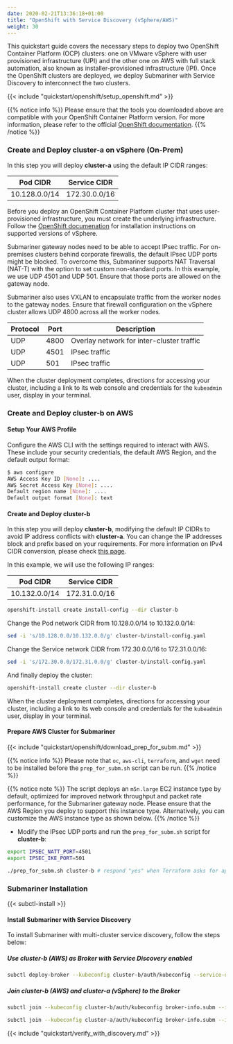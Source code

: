 ```yaml
---
date: 2020-02-21T13:36:18+01:00
title: "OpenShift with Service Discovery (vSphere/AWS)"
weight: 30
---
```


This quickstart guide covers the necessary steps to deploy two OpenShift Container Platform (OCP) clusters: one on VMware vSphere with user
provisioned infrastructure (UPI) and the other one on AWS with full stack automation, also known as installer-provisioned infrastructure
(IPI). Once the OpenShift clusters are deployed, we deploy Submariner with Service Discovery to interconnect the two clusters.

{{< include "quickstart/openshift/setup_openshift.md" >}}

{{% notice info %}}
Please ensure that the tools you downloaded above are compatible with your OpenShift Container Platform version. For more information,
please refer to the official [OpenShift documentation](https://docs.openshift.com/container-platform/).
{{% /notice %}}

### Create and Deploy cluster-a on vSphere (On-Prem)

In this step you will deploy **cluster-a** using the default IP CIDR ranges:

| Pod CIDR     | Service CIDR |
|--------------|--------------|
|10.128.0.0/14 |172.30.0.0/16 |

Before you deploy an OpenShift Container Platform cluster that uses user-provisioned infrastructure, you must create the underlying
infrastructure. Follow the [OpenShift documenation](https://docs.openshift.com/container-platform/) for installation instructions on
supported versions of vSphere.

Submariner gateway nodes need to be able to accept IPsec traffic. For on-premises clusters behind corporate firewalls, the default IPsec UDP
ports might be blocked. To overcome this, Submariner supports NAT Traversal (NAT-T) with the option to set custom non-standard ports.
In this example, we use UDP 4501 and UDP 501. Ensure that those ports are allowed on the gateway node.

Submariner also uses VXLAN to encapsulate traffic from the worker nodes to the gateway nodes. Ensure that firewall configuration on the
vSphere cluster allows UDP 4800 across all the worker nodes.

| Protocol   | Port   | Description                                  |
|------------|--------|----------------------------------------------|
| UDP        | 4800   | Overlay network for inter-cluster traffic    |
| UDP        | 4501   | IPsec traffic                                |
| UDP        | 501    | IPsec traffic                                |

When the cluster deployment completes, directions for accessing your cluster, including a link to its web console and credentials for the
`kubeadmin` user, display in your terminal.

### Create and Deploy cluster-b on AWS

#### Setup Your AWS Profile

Configure the AWS CLI with the settings required to interact with AWS. These include your security credentials, the default AWS Region,
and the default output format:

```bash
$ aws configure
AWS Access Key ID [None]: ....
AWS Secret Access Key [None]: ....
Default region name [None]: ....
Default output format [None]: text
```

#### Create and Deploy cluster-b

In this step you will deploy **cluster-b**, modifying the default IP CIDRs to avoid IP address conflicts with **cluster-a**. You can change
the IP addresses block and prefix based on your requirements. For more information on IPv4 CIDR conversion,
please check [this page](https://www.ipaddressguide.com/cidr).

In this example, we will use the following IP ranges:

| Pod CIDR     | Service CIDR |
|--------------|--------------|
|10.132.0.0/14 |172.31.0.0/16 |

```bash
openshift-install create install-config --dir cluster-b
```

Change the Pod network CIDR from 10.128.0.0/14 to 10.132.0.0/14:

```bash
sed -i 's/10.128.0.0/10.132.0.0/g' cluster-b/install-config.yaml
```

Change the Service network CIDR from 172.30.0.0/16 to 172.31.0.0/16:

```bash
sed -i 's/172.30.0.0/172.31.0.0/g' cluster-b/install-config.yaml
```

And finally deploy the cluster:

```bash
openshift-install create cluster --dir cluster-b
```

When the cluster deployment completes, directions for accessing your cluster, including a link to its web console and credentials for the
`kubeadmin` user, display in your terminal.

#### Prepare AWS Cluster for Submariner

{{< include "quickstart/openshift/download_prep_for_subm.md" >}}

{{% notice info %}}
Please note that  `oc`, `aws-cli`, `terraform`, and `wget` need to be installed before the `prep_for_subm.sh` script can be run.
{{% /notice %}}

{{% notice note %}}
The script deploys an `m5n.large` EC2 instance type by default, optimized for improved network throughput and packet rate performance,
for the Submariner gateway node. Please ensure that the AWS Region you deploy to support this instance type. Alternatively, you can
customize the AWS instance type as shown below.
{{% /notice %}}

* Modify the IPsec UDP ports and run the `prep_for_subm.sh` script for **cluster-b**:

```bash
export IPSEC_NATT_PORT=4501
export IPSEC_IKE_PORT=501
```

```bash
./prep_for_subm.sh cluster-b # respond "yes" when Terraform asks for approval, or otherwise add the -auto-approve flag
```

### Submariner Installation

{{< subctl-install >}}

#### Install Submariner with Service Discovery

To install Submariner with multi-cluster service discovery, follow the steps below:

##### Use cluster-b (AWS) as Broker with Service Discovery enabled

```bash
subctl deploy-broker --kubeconfig cluster-b/auth/kubeconfig --service-discovery
```

##### Join cluster-b (AWS) and cluster-a (vSphere) to the Broker

```bash
subctl join --kubeconfig cluster-b/auth/kubeconfig broker-info.subm --ikeport 501 --nattport 4501
```

```bash
subctl join --kubeconfig cluster-a/auth/kubeconfig broker-info.subm --ikeport 501 --nattport 4501
```

{{< include "quickstart/verify_with_discovery.md" >}}

